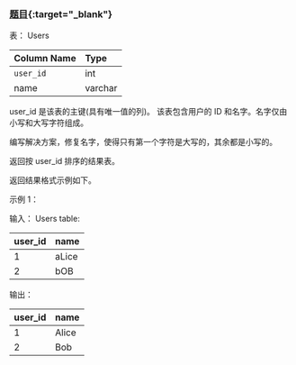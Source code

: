 ### [题目](https://leetcode.cn/problems/fix-names-in-a-table/){:target="_blank"}

表： Users

| Column Name | Type    |
|:------------|:--------|
| `user_id`   | int     |
| name        | varchar |

user_id 是该表的主键(具有唯一值的列)。
该表包含用户的 ID 和名字。名字仅由小写和大写字符组成。

编写解决方案，修复名字，使得只有第一个字符是大写的，其余都是小写的。

返回按 user_id 排序的结果表。

返回结果格式示例如下。

示例 1：

输入：
Users table:

| user_id | name  |
|:--------|:------|
| 1       | aLice |
| 2       | bOB   |

输出：

| user_id | name  |
|:--------|:------|
| 1       | Alice |
| 2       | Bob   |
